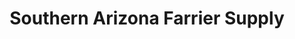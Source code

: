 ---
title: "Southern Arizona Farrier Supply"
url: /tucson/southern-arizona-farrier-supply/
shop: Landwirtschaftlich
---